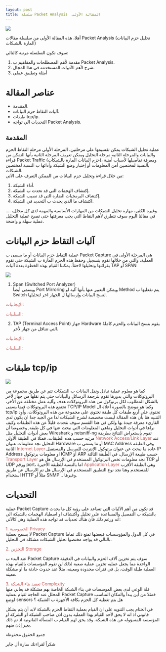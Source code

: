 ```yaml
--- 
layout: post
title: سلسلة Packet Analysis  المقالة الأولى 
---
```

![](https://i.ibb.co/gjSMSBQ/Screen-Shot-2020-05-04-at-12-51-20-PM.png)


أهلا، هذه المقالة الأولى من سلسلة مقالات  Packet Analysis (تحليل حزم البيانات المارة بالشبكات) 

سوف تكون السلسلة مرتبة كالتالي: 
1. مقدمة لأهم المصطلحات والمفاهيم ب Packet Analysis. 
2. شرح لأهم الأدوات المستخدمة في هذا المجال.
3. أمثلة وتطبيق عملي 
 
 



#  عناصر المقالة
- المقدمة.
- آليات التقاط حزم البيانات.  
-   طبقات tcp/ip.
- التحديات الي تواجه Packet Analysis. 
 



## المقدمة 

عملية تحليل الشبكات يمكن تقسيمها على مرحلتين، المرحلة الأولى مرحلة التقاط الحزم والبيانات والمرحلة الثانيه مرحلة التحليل ويمكن تعريف المرحلة الثانية بأنها التمكن من قراءة Packet Traffic  (حزم البيانات المارة بالشبكات)، ومعرفة تفاصيلها لأسباب أمنية بالنسبة لمختصين أمن المعلومات أو إختبار وضع الشبكة وأدائها ب النسبة لمختصين الشبكات.  
من خلال قراءة وتحليل حزم البيانات من الممكن التعرف على الآتي:
1. أداء الشبكة. 
2. إكتشاف الهجمات التي قد تحدث ب الشبكة. 
3. إكتشاف البرمجيات الضارة التي قد تصيب الشبكة. 
4. اكتشاف ما الذي يحدث ب التحديد في الشبكة.

....  وغيره الكثير، مهارة تحليل الشبكات من المهارات الأساسية والمهمة لدى كل محلل، في مقالنا اليوم سوف نتطرق لأهم النقاط التي يجب معرفتها حتى تصبح عملية التحليل عملية سهلة و واضحة. 

 

 
# آليات التقاط حزم البيانات 
عملية التقاط حزم البيانات أو ما يسمى ب Packet Capture هي المرحلة الأولى في العملية، والتي من خلالها نقوم بتسجيل وحفظ هذه الحزم المارة ب الشبكة حتى نقوم بقرائتها وتحليلها لاحقاً، يمكننا القيام بهذه الخطوة بعدة آليات 
TAP  أو SPAN 


![](https://i.ibb.co/SNNxPwL/Screen-Shot-2020-05-04-at-11-24-46-AM.png)

1. Span (Switched Port Analyzer)  
 ويسمى أيضاً  Port Mirroring ويمكن التعبير عنها بأنها آلية او Method يتم تفعليها ب Switch لنسخ البيانات وإرسالها ل الجهاز اخر لتحليلها.

<span style="color: IndianRed">الإيجابيات: </span> 


<span style="color: IndianRed">السلبيات:  </span> 

 


2. TAP (Terminal Access Point)
 جهاز Hardware يقوم بنسخ البيانات والحزم كاملةً التي تتناقل من جهاز لأخر. 

<span style="color: IndianRed">الإيجابيات: </span> 


<span style="color: IndianRed">السلبيات:  </span> 


# طبقات tcp/ip 


![](https://i.ibb.co/KNQdJF7/Screen-Shot-2020-05-04-at-11-54-11-AM.png)

كما هو معلوم عملية تبادل ونقل البيانات ب الشبكات تتم عن طريق مجموعة من البروتوكلات والتي بدورها تقوم بترجمة الرسائل والبيانات حتى يتم نقلها من جهاز لأخر بالشكل المطلوب  لكل برتوكول من هذه البروتوكلات هدف وآليه عمل مختلفة عن الأخر، تجتمع هذه البروتوكلات فيما يسمى TCP/IP Model  وكما هو موضح بالصورة أعلاة ال tcp/ip  تحتوي على أربع طبقات كل طبقة تحتوي على مجموعة من هذه البروتوكلات، وأود التنبيه هنا بأن هذه المقالة ليست مخصصة لشرح الشبكات لذا من الجيد جدا ان يكون لدى القاريء معرفة جيدة بها ولكن في هذا القسم سوف نتحدث قليلاً عن هذه الطبقات وكيف نراها في أدوات التحليل وماهي المعلومات التي نبحث عنها في كل طبقة, وخصوصا أن بعض أدوات التحليل مثل Wireshark  و netsniff-ng تقوم بإستعراض النتائج بطريقة مرتبه حسب هذه الطبقات، فمثلا في الطبقة الأولى <span style="color: IndianRed"> Network Access/Link Layer </span> 
 عند التحليل نجد معلومات عنوان Hardware أو ما يسمى ب MAC Address وفي الطبقة الثانية <span style="color: IndianRed"> Internet Layer </span> 
 عادة ما نبحث عن عنوان برتوكول الإنترنت للمرسل والمستقبل IP Address او معلومات برتوكول ICMP  أؤ ARP  حسب طبيعة الإرسال، في الطبقة الثالثة <span style="color: IndianRed"> Transport Layer </span> 
 نجد معلومات تخص البرتوكول المستخدم في الإرسال هل هو TCP أو  UDP ورقم port، اما بالنسبة للطبقة الأخيرة <span style="color: IndianRed"> Application Layer</span> 
وهي الطبقة الأقرب للمستخدم وهنا نجد نوع التطبيق المستخدم في الإرسال هل تم الارسال عن طريق استخدام HTTP مثلاً أو SNMP .. وغيرها. 






 #  التحديات 
عملية  Packet Capture قد تكون من أهم الآليات التي تساعد على رؤية كل ما يحدث بالشبكة ب التفصيل والمساعدة على تحليل واكتشاف او اصطياد الهجمات بالشبكة الى انه ورغم ذلك فأن هناك تحديات قد تواجه هذه العملية وهي كالآتي: 

<span style="color: IndianRed">1. الخصوصية Privacy  </span>  
لا يسمح بعملية Packet Capture في كل الدول والمؤوسسات فبعضها تمنع ذلك تماما بالتالي قد يواجه مختصوا تحليل الشبكات مشكلة في التحليل. 

<span style="color: IndianRed">2. التخزين    Storage  </span> 

 عند البدء ب  Packet Capture سوف يتم تخزين آلاف الحزم والبيانات في الدقيقة الواحدة مما يجعل عمليه تخزين عملية صعبة لذلك لن تقوم المؤسسات بالقيام بهذه العملية طيلة الوقت، بل في فترات محدودة ومعينه، مثلاً عند حدوث حادثة ما او مشكلة معينه. 

<span style="color: IndianRed">3. تعقيد بناء الشبكة Complexity </span>  
قلة الوعي لدى بعض الموسسات في بناء الشبكة الخاصة بهم مشكلة قد يعاني منها المحلل عند الحاجة لقيام بعملية 
 Packet Capture فمثلا من أين يبدأ والمكان المناسب لوضع sensors هل يتم تغطية كل الحزم بكافة الأجهزة ب الشبكة ؟ 





في الختام يجب التنويه على ان القيام بعملية التقاط الحزم بالشبكة لابد أن يتم بشكل قانوني اذ انه لا يحق لأحد القيام بهذا العمليه بدون اذن صاحب الشبكة او الشركة او المؤسسة المسؤوله عن هذه الشبكة، وقد يحق لهم القيام ب المسألة القانونية اذ تم ذلك بغير إذن منهم.


جميع الحقوق محفوظة 

شكراً لقراءتك سارة أل جابر 
